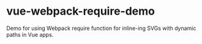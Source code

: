 # vue-webpack-require-demo
Demo for using Webpack require function for inline-ing SVGs with dynamic paths in Vue apps.
